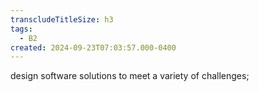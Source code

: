```yaml
---
transcludeTitleSize: h3
tags:
  - B2
created: 2024-09-23T07:03:57.000-0400
---
```

design software solutions to meet a variety of challenges;